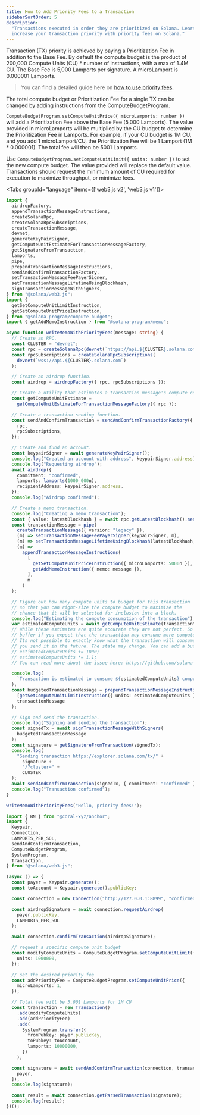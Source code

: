 ```yaml
---
title: How to Add Priority Fees to a Transaction
sidebarSortOrder: 5
description:
  "Transactions executed in order they are prioritized on Solana. Learn how to
  increase your transaction priority with priority fees on Solana."
---
```


Transaction (TX) priority is achieved by paying a Prioritization Fee in addition
to the Base Fee. By default the compute budget is the product of 200,000 Compute
Units (CU) \* number of instructions, with a max of 1.4M CU. The Base Fee is
5,000 Lamports per signature. A microLamport is 0.000001 Lamports.

> You can find a detailed guide here on
> [how to use priority fees](/content/guides/advanced/how-to-use-priority-fees.md).

The total compute budget or Prioritization Fee for a single TX can be changed by
adding instructions from the ComputeBudgetProgram.

`ComputeBudgetProgram.setComputeUnitPrice({ microLamports: number })` will add a
Prioritization Fee above the Base Fee (5,000 Lamports). The value provided in
microLamports will be multiplied by the CU budget to determine the
Prioritization Fee in Lamports. For example, if your CU budget is 1M CU, and you
add 1 microLamport/CU, the Prioritization Fee will be 1 Lamport (1M \*
0.000001). The total fee will then be 5001 Lamports.

Use `ComputeBudgetProgram.setComputeUnitLimit({ units: number })` to set the new
compute budget. The value provided will replace the default value. Transactions
should request the minimum amount of CU required for execution to maximize
throughput, or minimize fees.

<Tabs groupId="language" items={['web3.js v2', 'web3.js v1']}>

<Tab value="web3.js v2">

```typescript filename="add-priority-fees.ts" {61-72} {37-38} {77-87}
import {
  airdropFactory,
  appendTransactionMessageInstructions,
  createSolanaRpc,
  createSolanaRpcSubscriptions,
  createTransactionMessage,
  devnet,
  generateKeyPairSigner,
  getComputeUnitEstimateForTransactionMessageFactory,
  getSignatureFromTransaction,
  lamports,
  pipe,
  prependTransactionMessageInstructions,
  sendAndConfirmTransactionFactory,
  setTransactionMessageFeePayerSigner,
  setTransactionMessageLifetimeUsingBlockhash,
  signTransactionMessageWithSigners,
} from "@solana/web3.js";
import {
  getSetComputeUnitLimitInstruction,
  getSetComputeUnitPriceInstruction,
} from "@solana-program/compute-budget";
import { getAddMemoInstruction } from "@solana-program/memo";

async function writeMemoWithPriorityFees(message: string) {
  // Create an RPC.
  const CLUSTER = "devnet";
  const rpc = createSolanaRpc(devnet(`https://api.${CLUSTER}.solana.com`));
  const rpcSubscriptions = createSolanaRpcSubscriptions(
    devnet(`wss://api.${CLUSTER}.solana.com`)
  );

  // Create an airdrop function.
  const airdrop = airdropFactory({ rpc, rpcSubscriptions });

  // Create a utility that estimates a transaction message's compute consumption.
  const getComputeUnitEstimate =
    getComputeUnitEstimateForTransactionMessageFactory({ rpc });

  // Create a transaction sending function.
  const sendAndConfirmTransaction = sendAndConfirmTransactionFactory({
    rpc,
    rpcSubscriptions,
  });

  // Create and fund an account.
  const keypairSigner = await generateKeyPairSigner();
  console.log("Created an account with address", keypairSigner.address);
  console.log("Requesting airdrop");
  await airdrop({
    commitment: "confirmed",
    lamports: lamports(1000_000n),
    recipientAddress: keypairSigner.address,
  });
  console.log("Airdrop confirmed");

  // Create a memo transaction.
  console.log("Creating a memo transaction");
  const { value: latestBlockhash } = await rpc.getLatestBlockhash().send();
  const transactionMessage = pipe(
    createTransactionMessage({ version: "legacy" }),
    (m) => setTransactionMessageFeePayerSigner(keypairSigner, m),
    (m) => setTransactionMessageLifetimeUsingBlockhash(latestBlockhash, m),
    (m) =>
      appendTransactionMessageInstructions(
        [
          getSetComputeUnitPriceInstruction({ microLamports: 5000n }),
          getAddMemoInstruction({ memo: message }),
        ],
        m
      )
  );

  // Figure out how many compute units to budget for this transaction
  // so that you can right-size the compute budget to maximize the
  // chance that it will be selected for inclusion into a block.
  console.log("Estimating the compute consumption of the transaction");
  var estimatedComputeUnits = await getComputeUnitEstimate(transactionMessage);
  // While these estimates are quite accurate they are not perfect. So you may want to add a
  // buffer if you expect that the transaction may consume more compute units than estimated.
  // Its not possible to exactly know what the transaction will consume when
  // you send it in the future. The state may change. You can add a buffer to the estimate to account for this.
  // estimatedComputeUnits += 1000;
  // estimatedComputeUnits *= 1.1;
  // You can read more about the issue here: https://github.com/solana-labs/solana-web3.js/tree/master/packages/library#getcomputeunitestimatefortransactionmessagefactoryrpc

  console.log(
    `Transaction is estimated to consume ${estimatedComputeUnits} compute units`
  );
  const budgetedTransactionMessage = prependTransactionMessageInstructions(
    [getSetComputeUnitLimitInstruction({ units: estimatedComputeUnits })],
    transactionMessage
  );

  // Sign and send the transaction.
  console.log("Signing and sending the transaction");
  const signedTx = await signTransactionMessageWithSigners(
    budgetedTransactionMessage
  );
  const signature = getSignatureFromTransaction(signedTx);
  console.log(
    "Sending transaction https://explorer.solana.com/tx/" +
      signature +
      "/?cluster=" +
      CLUSTER
  );
  await sendAndConfirmTransaction(signedTx, { commitment: "confirmed" });
  console.log("Transaction confirmed");
}

writeMemoWithPriorityFees("Hello, priority fees!");
```

</Tab>

<Tab value="web3.js v1">

```typescript filename="add-priority-fees.ts" {25-28, 30-33}
import { BN } from "@coral-xyz/anchor";
import {
  Keypair,
  Connection,
  LAMPORTS_PER_SOL,
  sendAndConfirmTransaction,
  ComputeBudgetProgram,
  SystemProgram,
  Transaction,
} from "@solana/web3.js";

(async () => {
  const payer = Keypair.generate();
  const toAccount = Keypair.generate().publicKey;

  const connection = new Connection("http://127.0.0.1:8899", "confirmed");

  const airdropSignature = await connection.requestAirdrop(
    payer.publicKey,
    LAMPORTS_PER_SOL
  );

  await connection.confirmTransaction(airdropSignature);

  // request a specific compute unit budget
  const modifyComputeUnits = ComputeBudgetProgram.setComputeUnitLimit({
    units: 1000000,
  });

  // set the desired priority fee
  const addPriorityFee = ComputeBudgetProgram.setComputeUnitPrice({
    microLamports: 1,
  });

  // Total fee will be 5,001 Lamports for 1M CU
  const transaction = new Transaction()
    .add(modifyComputeUnits)
    .add(addPriorityFee)
    .add(
      SystemProgram.transfer({
        fromPubkey: payer.publicKey,
        toPubkey: toAccount,
        lamports: 10000000,
      })
    );

  const signature = await sendAndConfirmTransaction(connection, transaction, [
    payer,
  ]);
  console.log(signature);

  const result = await connection.getParsedTransaction(signature);
  console.log(result);
})();
```

</Tab>

</Tabs>

